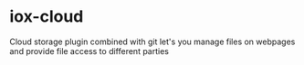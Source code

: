 iox-cloud
=========

Cloud storage plugin combined with git let's you manage files on webpages and provide file access to different parties
